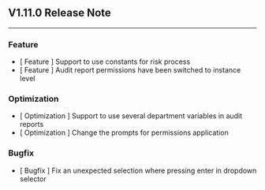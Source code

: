 ## V1.11.0 Release Note

---

### Feature

- [ Feature ] Support to use constants for risk process
- [ Feature ] Audit report permissions have been switched to instance level

### Optimization

- [ Optimization ] Support to use several department variables in audit reports
- [ Optimization ] Change the prompts for permissions application

### Bugfix

- [ Bugfix ] Fix an unexpected selection where pressing enter in dropdown selector
